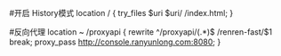  #开启 History模式
location / {
    try_files $uri $uri/ /index.html;
}

#反向代理
location ~ /proxyapi {
    rewrite  ^/proxyapi/(.*)$  /renren-fast/$1 break;
    proxy_pass  http://console.ranyunlong.com:8080;
}
